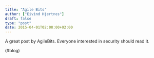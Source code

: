 ```yaml
---
title: "Agile Bits"
author: ["Eivind Hjertnes"]
draft: false
type: "post"
date: 2015-04-01T02:00:00+02:00
---
```


A great post by AgileBits. Everyone interested in security should read
it.

(#blog)
